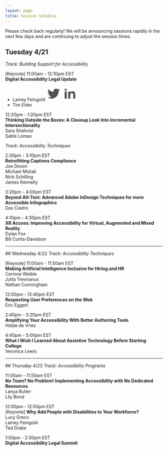 ```yaml
---
layout: page
title: Session Schedule
---
```


Please check back regularly! We will be announcing sessions rapidly in the next few days and are continuing to adjust the session times.

## Tuesday 4/21
<i>Track: Building Support for Accessibility</i>

[Keynote] 11:00am - 12:10pm EST<br>
**Digital Accessibility Legal Update**<br>

<ul class="social">
<li>Lainey Feingold <a href="https://twitter.com/LFLegal" class="social"><img src="/public/twitter.svg" alt="Lainey Feingold on Twitter"></a> <a href="https://www.linkedin.com/in/laineyfeingold/" class="social"><img src="/public/linked-in.svg" alt="Lainey Feingold on Twitter"></a></li>
<li>Tim Elder</li>
</ul>

12:20pm - 1:20pm EST <br>
**Thinking Outside the Boxes: A Closeup Look Into Incremental Intersectionality**<br>
Sara Shahvisi<br>
Sable Lomax

<i>Track: Accessibility Techniques</i>

2:30pm - 3:10pm EST <br>
**Retrofitting Captions Compliance**<br>
Joe Devon <br>
Michael Mistak <br>
Nick Schilling <br>
James Kennelly <br>

3:20pm - 4:00pm EST <br>
**Beyond Alt-Text: Advanced Adobe InDesign Techniques for more Accessible Infographics**<br>
Dax Castro <br>

4:10pm - 4:30pm EST <br>
**XR Access: Improving Accessibility for Virtual, Augmented and Mixed Reality**<br>
Dylan Fox <br>
Bill Curtis-Davidson <br>

<hr>
## Wednesday 4/22
<i>Track: Accessibility Techniques</i>

[Keynote] 11:00am - 11:50am EST<br>
**Making Artificial Intelligence Inclusive for Hiring and HR**<br>
Corinne Weible<br>
Jutta Treviranus<br>
Nathan Cunningham<br>

12:00pm - 12:40pm EST <br>
**Respecting User Preferences on the Web**<br>
Eric Eggert<br>

2:40pm - 3:20pm  EST <br>
**Amplifying Your Accessibility With Better Authoring Tools** <br>
Hidde de Vries

4:40pm - 5:00pm EST<br>
**What I Wish I Learned About Assistive Technology Before Starting College** <br>
Veronica Lewis

<hr>
## Thursday 4/23
<i>Track: Accessibility Programs</i>

11:00am - 11:50am EST<br>
**No Team? No Problem! Implementing Accessibility with No Dedicated Resources**<br>
Lanya Butler<br>
Lily Bond

12:00pm - 12:50pm EST <br>
[Keynote] **Why Add People with Disabilities to Your Workforce?**<br>
Lucy Greco <br>
Lainey Feingold <br>
Ted Drake <br>

1:00pm - 2:30pm EST <br>
**Digital Accessibility Legal Summit**
